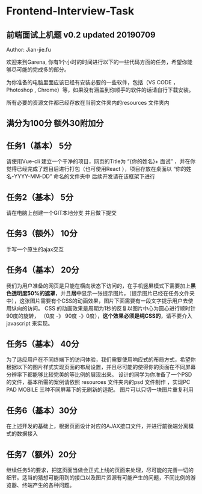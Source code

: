# Frontend-Interview-Task

## 前端面试上机题 v0.2  updated 20190709

Author: Jian-jie.fu

欢迎来到Garena, 你有1个小时的时间进行以下的一些代码方面的任务，希望你能够尽可能的完成多的部分。

为你准备的电脑里面应该已经有安装必要的一些软件，包括（VS CODE ， Photoshop , Chrome）等，如果没有涵盖到你顺手的软件的话请自行下载安装。

所有必要的资源文件都已经存放在当前文件夹内的resources 文件夹内

## 满分为100分 额外30附加分

## 任务1（基本） 5分

请使用Vue-cli 建立一个干净的项目，网页的Title为 “{你的姓名}+ 面试”  ，并在你觉得已经完成了题目后进行打包（也可使用React ），项目存放在桌面以 “你的姓名-YYYY-MM-DD” 命名的文件夹中
后续开发请在该框架下进行

## 任务2（基本） 5分

请在电脑上创建一个GIT本地分支 并且做下提交

## 任务3（额外） 10分

手写一个原生的ajax交互

## 任务4（基本） 20分

我们为用户准备的网页是只能在横向状态下访问的，在手机竖屏模式下需要加上**黑色透明度50%的遮罩**，并且**居中**显示一张提示图片，（提示图片已经在任务文件夹中），这张图片需要有个CSS的动画效果，图片下面需要有一段文字提示用户去使用纵向的访问。
CSS 的动画效果是周期为1秒的反复以图片中心为圆心进行顺时针 90度的旋转， （0度 -》 90度 -》0度），**这个效果必须是纯CSS的**，请不要介入javascript 来实现。

## 任务5（基本） 40分

为了适应用户在不同终端下的访问体验，我们需要使用响应式的布局方式，希望你根据以下的图片样式实现页面的布局设置，并且尽可能的使得你的页面在不同屏幕分辨率下都能够比较完美的等比例的展现出来。
设计的同学为你准备了一个PSD的文件，基本所需的案例请依照 resources 文件夹内的psd 文件制作 ，实现PC PAD MOBILE 三种不同屏幕下的无刷新的适配。
图片可以只切一块图片重复利用

## 任务6（基本）30分

在上述开发的基础上，根据页面设计对应的AJAX接口文件，并进行前後端分离模式的数据接入

## 任务7（额外）20分

继续任务5的要求，把这页面当做会正式上线的页面来处理，尽可能的完善一切的细节。适当的猜想可能用到的接口以及图片资源有可能产生的问题，不同比例的游览器、终端产生的各种问题。
